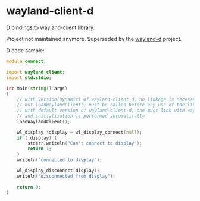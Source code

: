 # wayland-client-d

D bindings to wayland-client library.

Project not maintained anymore.
Superseded by the [wayland-d](https://github.com/rtbo/wayland-d.git) project.

D code sample:

```d
module connect;

import wayland.client;
import std.stdio;

int main(string[] args)
{
    // with version(Dynamic) of wayland-client-d, no linkage is necessary
    // but loadWaylandClient() must be called before any use of the library
    // with default version of wayland-client-d, one must link with wayland-client-d
    // and initialization is performed automatically
    loadWaylandClient();

    wl_display *display = wl_display_connect(null);
    if (!display) {
        stderr.writeln("Can't connect to display");
        return 1;
    }
    writeln("connected to display");

    wl_display_disconnect(display);
    writeln("disconnected from display");

    return 0;
}
```